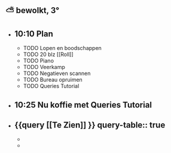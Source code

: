 ## ⛅ bewolkt, 3°
- ## 10:10 Plan
	- TODO Lopen en boodschappen
	- TODO 20 blz [[Roll]]
	- TODO Piano
	- TODO Veerkamp
	- TODO Negatieven scannen
	- TODO Bureau opruimen
	- TODO Queries  Tutorial
- ## 10:25 Nu koffie met Queries Tutorial
- {{query [[Te Zien]] }}
  query-table:: true
	-
	-
	-